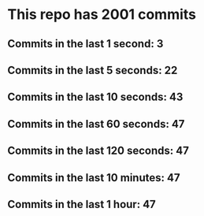 # This repo has 2001 commits

## Commits in the last 1 second: 3
## Commits in the last 5 seconds: 22
## Commits in the last 10 seconds: 43
## Commits in the last 60 seconds: 47
## Commits in the last 120 seconds: 47
## Commits in the last 10 minutes: 47
## Commits in the last 1 hour: 47
